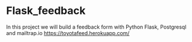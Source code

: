 # Flask_feedback
In this project we will build a feedback form with Python Flask, Postgresql and mailtrap.io
https://toyotafeed.herokuapp.com/
